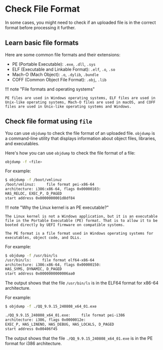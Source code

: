 # Check File Format

In some cases, you might need to check if an uploaded file is in the correct format before processing it further.

## Learn basic file formats

Here are some common file formats and their extensions:

- PE (Portable Executable): `.exe`, `.dll`, `.sys`
- ELF (Executable and Linkable Format): `.elf`, `.o`, `.so`
- Mach-O (Mach Object): `.o`, `.dylib`, `.bundle`
- COFF (Common Object File Format): `.obj`, `.lib`

!!! note "File formats and operating systems"

    PE files are used in Windows operating systems, ELF files are used in Unix-like operating systems, Mach-O files are used in macOS, and COFF files are used in Unix-like operating systems and Windows.

## Check file format using `file`

You can use `objdump` to check the file format of an uploaded file. `objdump` is a command-line utility that displays information about object files, libraries, and executables.

Here's how you can use `objdump` to check the file format of a file:

```bash title="Check file format using objdump"
objdump -f <file>
```

For example:

```bash title="Check file format of an PE executable"
$ objdump -f /boot/vmlinuz
/boot/vmlinuz:     file format pei-x86-64
architecture: i386:x86-64, flags 0x00000103:
HAS_RELOC, EXEC_P, D_PAGED
start address 0x0000000001d8df84
```

!!! note "Why the Linux kernel is an PE executable?"

    The Linux kernel is not a Windows application, but it is an executable file in the Portable Executable (PE) format. That is to allow it to be booted directly by UEFI firmware on compatible systems.

    The PE format is a file format used in Windows operating systems for executables, object code, and DLLs.

For example:

```bash title="Check file format of an ELF executable"
$ objdump -f /usr/bin/ls
/usr/bin/ls:     file format elf64-x86-64
architecture: i386:x86-64, flags 0x00000150:
HAS_SYMS, DYNAMIC, D_PAGED
start address 0x0000000000006aa0
```

The output shows that the file `/usr/bin/ls` is in the ELF64 format for x86-64 architecture.

For example:

```bash title="Check file format of QQ application"
$ objdump -f ./QQ_9.9.15_240808_x64_01.exe 

./QQ_9.9.15_240808_x64_01.exe:     file format pei-i386
architecture: i386, flags 0x0000012e:
EXEC_P, HAS_LINENO, HAS_DEBUG, HAS_LOCALS, D_PAGED
start address 0x00406f45
```

The output shows that the file `./QQ_9.9.15_240808_x64_01.exe` is in the PE format for i386 architecture.
